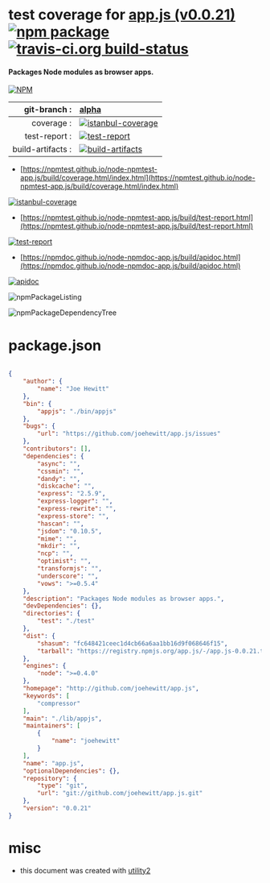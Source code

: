 # test coverage for  [app.js (v0.0.21)](http://github.com/joehewitt/app.js)  [![npm package](https://img.shields.io/npm/v/npmtest-app.js.svg?style=flat-square)](https://www.npmjs.org/package/npmtest-app.js) [![travis-ci.org build-status](https://api.travis-ci.org/npmtest/node-npmtest-app.js.svg)](https://travis-ci.org/npmtest/node-npmtest-app.js)
#### Packages Node modules as browser apps.

[![NPM](https://nodei.co/npm/app.js.png?downloads=true&downloadRank=true&stars=true)](https://www.npmjs.com/package/app.js)

| git-branch : | [alpha](https://github.com/npmtest/node-npmtest-app.js/tree/alpha)|
|--:|:--|
| coverage : | [![istanbul-coverage](https://npmtest.github.io/node-npmtest-app.js/build/coverage.badge.svg)](https://npmtest.github.io/node-npmtest-app.js/build/coverage.html/index.html)|
| test-report : | [![test-report](https://npmtest.github.io/node-npmtest-app.js/build/test-report.badge.svg)](https://npmtest.github.io/node-npmtest-app.js/build/test-report.html)|
| build-artifacts : | [![build-artifacts](https://npmtest.github.io/node-npmtest-app.js/glyphicons_144_folder_open.png)](https://github.com/npmtest/node-npmtest-app.js/tree/gh-pages/build)|

- [https://npmtest.github.io/node-npmtest-app.js/build/coverage.html/index.html](https://npmtest.github.io/node-npmtest-app.js/build/coverage.html/index.html)

[![istanbul-coverage](https://npmtest.github.io/node-npmtest-app.js/build/screenCapture.buildCi.browser.%252Ftmp%252Fbuild%252Fcoverage.lib.html.png)](https://npmtest.github.io/node-npmtest-app.js/build/coverage.html/index.html)

- [https://npmtest.github.io/node-npmtest-app.js/build/test-report.html](https://npmtest.github.io/node-npmtest-app.js/build/test-report.html)

[![test-report](https://npmtest.github.io/node-npmtest-app.js/build/screenCapture.buildCi.browser.%252Ftmp%252Fbuild%252Ftest-report.html.png)](https://npmtest.github.io/node-npmtest-app.js/build/test-report.html)

- [https://npmdoc.github.io/node-npmdoc-app.js/build/apidoc.html](https://npmdoc.github.io/node-npmdoc-app.js/build/apidoc.html)

[![apidoc](https://npmdoc.github.io/node-npmdoc-app.js/build/screenCapture.buildCi.browser.%252Ftmp%252Fbuild%252Fapidoc.html.png)](https://npmdoc.github.io/node-npmdoc-app.js/build/apidoc.html)

![npmPackageListing](https://npmtest.github.io/node-npmtest-app.js/build/screenCapture.npmPackageListing.svg)

![npmPackageDependencyTree](https://npmtest.github.io/node-npmtest-app.js/build/screenCapture.npmPackageDependencyTree.svg)



# package.json

```json

{
    "author": {
        "name": "Joe Hewitt"
    },
    "bin": {
        "appjs": "./bin/appjs"
    },
    "bugs": {
        "url": "https://github.com/joehewitt/app.js/issues"
    },
    "contributors": [],
    "dependencies": {
        "async": "",
        "cssmin": "",
        "dandy": "",
        "diskcache": "",
        "express": "2.5.9",
        "express-logger": "",
        "express-rewrite": "",
        "express-store": "",
        "hascan": "",
        "jsdom": "0.10.5",
        "mime": "",
        "mkdir": "",
        "ncp": "",
        "optimist": "",
        "transformjs": "",
        "underscore": "",
        "vows": ">=0.5.4"
    },
    "description": "Packages Node modules as browser apps.",
    "devDependencies": {},
    "directories": {
        "test": "./test"
    },
    "dist": {
        "shasum": "fc648421ceec1d4cb66a6aa1bb16d9f068646f15",
        "tarball": "https://registry.npmjs.org/app.js/-/app.js-0.0.21.tgz"
    },
    "engines": {
        "node": ">=0.4.0"
    },
    "homepage": "http://github.com/joehewitt/app.js",
    "keywords": [
        "compressor"
    ],
    "main": "./lib/appjs",
    "maintainers": [
        {
            "name": "joehewitt"
        }
    ],
    "name": "app.js",
    "optionalDependencies": {},
    "repository": {
        "type": "git",
        "url": "git://github.com/joehewitt/app.js.git"
    },
    "version": "0.0.21"
}
```



# misc
- this document was created with [utility2](https://github.com/kaizhu256/node-utility2)
